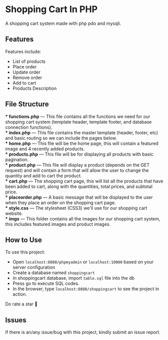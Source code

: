 # Shopping Cart In PHP

A shopping cart system made with php pdo and mysqli.

## Features

Features include: <br>
* List of products<br>
* Place order<br>
* Update order<br>
* Remove order<br>
* Add to cart<br>
* Products Description<br>


## File Structure

<b>* functions.php</b> — This file contains all the functions we need for our shopping cart system (template header, template footer, and database connection functions).<br>
<b>* index.php</b> — This file contains the master template (header, footer, etc) and basic routing so we can include the pages below. <br>
<b>* home.php</b> — This file will be the home page, this will contain a featured image and 4 recently added products.<br>
<b>* products.php</b> — This file will be for displaying all products with basic pagination.<br>
<b>* product.php</b> — This file will display a product (depends on the GET request) and will contain a form that will allow the user to change the quantity and add to cart the product.<br>
<b>* cart.php</b> — The shopping cart page, this will list all the products that have been added to cart, along with the quantities, total prices, and subtotal price.<br>
<b>* placeorder.php</b> — A basic message that will be displayed to the user when they place an order on the shopping cart page.<br>
<b>* style.css</b> — The stylesheet (CSS3) we'll use for our shopping cart website.<br>
<b>* imgs</b> — This folder contains all the images for our shopping cart system, this includes featured images and product images.<br>

## How to Use
To use this project: <br>
* Open `localhost:8080/phpmyadmin` or `localhost:10000` based on your server configuration<br>
* Create a database named `shoppingcart` <br>
* In shoppingcart database, import `table.sql` file into the db <br>
* Press go to execute SQL codes.<br>
* In the browser, type `localhost:8080/shoppingcart` to see the project in action.

Do rate a star 🌟

## Issues
If there is an/any issue/bug with this project, kindly submit an issue report. 